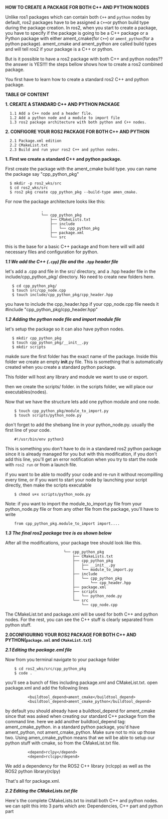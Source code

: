 **HOW TO CREATE A PACKAGE FOR BOTH C++ AND PYTHON NODES**

Unlike ros1 packages which can contain both ```C++``` and ```python``` nodes by default, ros2 packages have to be assigned a ```C++```or python build type during the package creation.
In ros2, when you start to create a package, you have to specify if the package is going to be a C++ package or a Python package with either ament_cmake(for ```C++```) or ```ament_python```(for a python package).
ament_cmake and ament_python are called build types and will tell ros2 if your package is a C++ or python.


But is it possible to have a ros2 package with both C++ and python nodes??
the answer is YES!!!! the steps bellow shows how to create a ros2 combined package.

You first have to learn how to create a standard ros2 C++ and python package.

**TABLE OF CONTENT**
    

**1. CREATE A STANDARD C++ AND PYTHON PACKAGE**

      1.1 Add a C++ node and a header file.
      1.2 Add a python node and a module to import file
      1.3 ros2 package architecture with both python and C++ nodes.

**2. CONFIGORE YOUR ROS2 PACKAGE FOR BOTH C++ AND PYTHON**
        
      2.1 Package.xml edition
      2.2 CMakeList.txt
      2.3 Build and run your ros2 C++ and python nodes.



**1. First we create a standard C++ and python package.**

First create the package with the ament_cmake build type.
you can name the package say "cpp_python_pkg"

      $ mkdir -p ros2_wks/src
      $ cd ros2_wks/src
      $ ros2 pkg create cpp_python_pkg --build-type amen_cmake.

For now the package architecture looks like this:

                      
                    .
                    └── cpp_python_pkg
                        ├── CMakeLists.txt
                        ├── include
                        │   └── cpp_python_pkg
                        ├── package.xml
                        └── src
  
       

this is the base for a basic C++ package and from here will will add necessary files and configuration for python.

***1.1 We add the C++ (`.cpp`) file and the `.hpp` header file***

let's add a .cpp and file in the src/ directory, and a .hpp header file in the include/cpp_python_pkg/ directory. No need to create new folders here.

       $ cd cpp_python_pkg/
       $ touch src/cpp_node.cpp
       $ touch include/cpp_python_pkg/cpp_header.hpp

you have to  include the cpp_header.hpp if your cpp_node.cpp file needs it #include "cpp_python_pkg/cpp_header.hpp"

    
***1.2 Adding the python node file and import module file***

let's setup the package so it can also have python nodes.

       $ mkdir cpp_python_pkg
       $ touch cpp_python_pkg/__init__.py
       $ mkdir scripts

makde sure the first folder has the exact name of the package. Inside this folder we create an empty __init__.py file. This is something that is automatically created when you create a standard python package.


This folder will host any library and module we want to use or export.

then we create the scripts/ folder. in the scripts folder, we will place our executables(nodes).

Now that we have the structure lets add one python module and one node. 
        
        $ touch cpp_python_pkg/module_to_import.py
        $ touch scripts/python_node.py

don't forget to add the shebang line in your python_node.py. usually the first line of your code.

        #!/usr/bin/env python3

This is something you don't have to do in a standared ros2 python package since it is already managed for you but with this modification, if you don't add this line, you'll get an error notification when you try to start the node with ```ros2 run``` or from a launch file. 
    
if you want to be able to modify your code and re-run it without recompilling every time, or if you want to start your node by launching your script directly, then make the scripts executable

        $ chmod u+x scripts/python_node.py
Note: if you want to import the module_to_import.py file from your python_node.py file or from any other file from the package, you'll have to write

        from cpp_python_pkg.module_to_import import....

***1.3 The final ros2 package tree is as shown below***

   After all the modifications, your package tree should look like this.
       
                              └── cpp_python_pkg
                                  ├── CMakeLists.txt 
                                  ├── cpp_python_pkg
                                  │   ├── __init__.py
                                  │   └── module_to_import.py
                                  ├── include
                                  │   └── cpp_python_pkg
                                  │       └── cpp_header.hpp
                                  ├── package.xml
                                  ├── scripts
                                  │   └── python_node.py  
                                  └── src
                                      └── cpp_node.cpp
                                      
The CMakeList.txt and package.xml will be used for both  C++ and python nodes. For the rest, you can see the C++ stuff is clearly separated from python stuff.


**2.0CONFIGURING YOUR ROS2 PACKAGE FOR BOTH C++ AND PYTHON(`package.xml` and `CMakeList.txt`)**

***2.1 Editing the package.eml file***

Now from you terminal navigate to your package folder 

        $ cd ros2_wks/src/cpp_python_pkg
        $ code .

you'll see a bunch of files including package.xml and CMakeList.txt. open package.xml and add the following lines
          
              <buildtool_depend>ament_cmake</buildtool_depend>
              <buildtool_depend>ament_cmake_python</buildtool_depend>
              
by default you should already have a buildtool_depend for ament_cmake since that was asked when creating our standard C++ package from the command line.
here we add another buildtool_depend tag: ament_cmake_python.
in a standard python package, you'd have ament_python, not ament_cmake_python. Make sure not to mix up those two. Using amen_cmake_python means that we will be able to setup our python stuff with cmake, so from the CMakeList.txt file.

              <depend>rclpy</depend>
              <depend>rclcpp</depend>
              
We add a dependency for the ROS2 C++ library (rclcpp) as well as the ROS2 python library(rclpy)

That's all for package.xml.

***2.2 Editing the CMakeLists.txt file***

Here's the complete CMakeLists.txt to install both C++ and python nodes. 
we can split this into 3 parts which are: Dependencies, C++ part and python part

 

       



